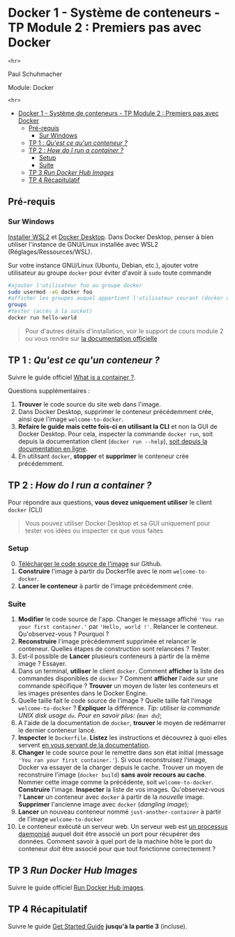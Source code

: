 # Docker 1 - Système de conteneurs - TP Module 2 : Premiers pas avec Docker

```{=html}
<hr>
```
Paul Schuhmacher

Module: Docker

```{=html}
<hr>
```
- [Docker 1 - Système de conteneurs - TP Module 2 : Premiers pas avec Docker](#docker-1---système-de-conteneurs---tp-module-2--premiers-pas-avec-docker)
  - [Pré-requis](#pré-requis)
    - [Sur Windows](#sur-windows)
  - [TP 1 : *Qu'est ce qu'un conteneur ?*](#tp-1--quest-ce-quun-conteneur-)
  - [TP 2 : *How do I run a container ?*](#tp-2--how-do-i-run-a-container-)
    - [Setup](#setup)
    - [Suite](#suite)
  - [TP 3 *Run Docker Hub Images*](#tp-3-run-docker-hub-images)
  - [TP 4 Récapitulatif](#tp-4-récapitulatif)

## Pré-requis

### Sur Windows

[Installer WSL2](https://learn.microsoft.com/fr-fr/windows/wsl/install)
et [Docker
Desktop](https://docs.docker.com/desktop/install/windows-install/). Dans
Docker Desktop, penser à bien utiliser l'instance de GNU/Linux installée
avec WSL2 (Réglages/Ressources/WSL).

Sur votre instance GNU/Linux (Ubuntu, Debian, etc.), ajouter votre
utilisateur au groupe `docker` pour éviter d'avoir à `sudo` toute
commande

``` bash
#ajouter l'utilisateur foo au groupe docker
sudo usermod -aG docker foo
#afficher les groupes auquel appartient l'utilisateur courant (docker doit s'afficher)
groups
#tester (accès à la socket)
docker run hello-world
```

> Pour d'autres détails d'installation, voir le support de cours module
> 2 ou vous rendre sur [la documentation
> officielle](https://docs.docker.com/get-docker/)

## TP 1 : *Qu'est ce qu'un conteneur ?*

Suivre le guide officiel [What is a container
?](https://docs.docker.com/guides/walkthroughs/what-is-a-container/).

Questions supplémentaires :

1.  **Trouver** le code source du site web dans l'image.
2. Dans Docker Desktop, supprimer le conteneur précédemment crée, ainsi que l'image `welcome-to-docker`.
3. **Refaire le guide mais cette fois-ci en utilisant la CLI** et non la GUI de Docker Desktop. Pour cela, inspecter la commande `docker run`, soit depuis la documentation client (`docker run --help`), [soit depuis la documentation en ligne](https://docs.docker.com/reference/cli/docker/container/run/).
4. En utilisant `docker`, **stopper** et **supprimer** le conteneur crée précédemment.

## TP 2 : *How do I run a container ?*

Pour répondre aux questions, **vous devez uniquement utiliser** le
client `docker` (CLI)

> Vous pouvez utiliser Docker Desktop et sa GUI uniquement pour tester
> vos idées ou inspecter ce que vous faites

<!-- 
15/10/24 : Cette ressource a été supprimée, incluant le guide et le lien vers le dépot du code source de l'image
Suivre le guide officiel [Run a container](https://docs.docker.com/guides/walkthroughs/run-a-container/), *puis* répondez aux questions suivantes : 
-->

### Setup

0. [Télécharger le code source de l'image](https://github.com/docker/welcome-to-docker) sur Github.
1. **Construire** l'image à partir du Dockerfile avec le nom `welcome-to-docker`.
2. **Lancer le conteneur** à partir de l'image précédemment crée.

### Suite

1.  **Modifier** le code source de l'app. Changer le message affiché
    `'You ran your first container.'` par `'Hello, world !'`. Relancer
    le conteneur. Qu'observez-vous ? Pourquoi ?
4.  **Reconstruire** l'image précédemment supprimée et relancer le
    conteneur. Quelles étapes de construction sont relancées ? Tester.
5.  Est-il possible de **Lancer** plusieurs conteneurs à partir de la
    même image ? Essayer.
6.  Dans un terminal, **utiliser** le client `docker`. Comment
    **afficher** la liste des commandes disponibles de `docker` ?
    Comment **afficher** l'aide sur une commande spécifique ?
    **Trouver** un moyen de lister les conteneurs et les images
    présentes dans le Docker Engine.
7.  Quelle taille fait le code source de l'image ? Quelle taille fait
    l'image `welcome-to-docker` ? **Expliquer** la différence. *Tip:
    utiliser la commande UNIX disk usage `du`. Pour en savoir plus:
    (`man du`)*;
8.  A l'aide de la documentation de `docker`, **trouver** le moyen de
    redémarrer le dernier conteneur lancé.
9.  **Inspecter** le `Dockerfile`. **Listez** les instructions et
    découvrez à quoi elles servent [en vous servant de la
    documentation](https://docs.docker.com/reference/dockerfile/#dockerfile-reference).
10. **Changer** le code source pour le remettre dans son état initial
    (message `'You ran your first container.'`). Si vous reconstruisez
    l'image, Docker va essayer de la charger depuis le cache. Trouver un
    moyen de reconstruire l'image (`docker build`) **sans avoir recours
    au cache**. Nommer cette image comme la précédente, soit
    `welcome-to-docker`. **Construire** l'image. **Inspecter** la liste
    de vos images. Qu'observez-vous ? **Lancer** un conteneur avec
    `docker` à partir de la *nouvelle* image. **Supprimer** l'ancienne
    image avec `docker` (*dangling image*);
11. **Lancer** un nouveau conteneur nommé `just-another-container` à
    partir de l'image `welcome-to-docker`
12. Le conteneur exécuté un serveur web. Un serveur web est [un
    processus
    daemonisé](https://fr.wikipedia.org/wiki/Daemon_(informatique))
    auquel doit être associé un port pour récupérer des données. Comment
    savoir à quel port de la machine hôte le port du conteneur *doit*
    être associé pour que tout fonctionne correctement ?

## TP 3 *Run Docker Hub Images*

Suivre le guide officiel [Run Docker Hub
images](https://docs.docker.com/guides/walkthroughs/run-hub-images/).

## TP 4 Récapitulatif

Suivre le guide [Get Started
Guide](https://docs.docker.com/get-started/) **jusqu'à la partie 3**
(incluse).

